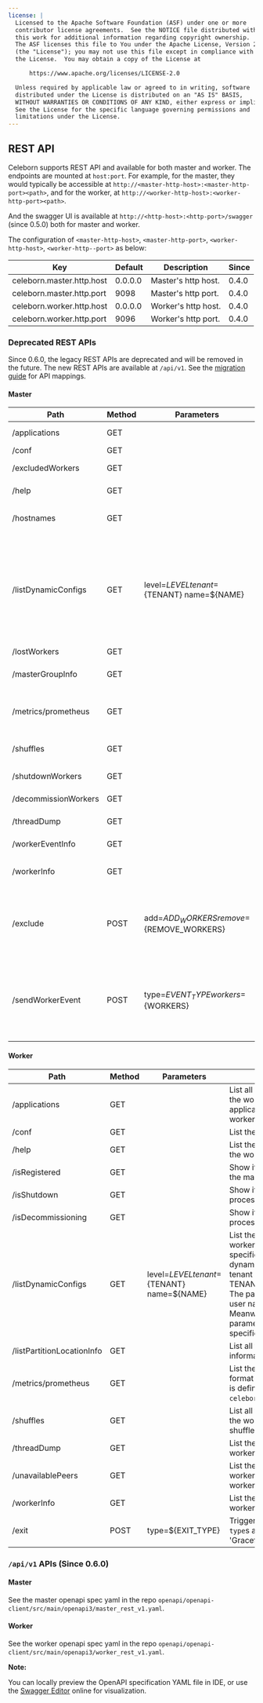 ```yaml
---
license: |
  Licensed to the Apache Software Foundation (ASF) under one or more
  contributor license agreements.  See the NOTICE file distributed with
  this work for additional information regarding copyright ownership.
  The ASF licenses this file to You under the Apache License, Version 2.0
  (the "License"); you may not use this file except in compliance with
  the License.  You may obtain a copy of the License at

      https://www.apache.org/licenses/LICENSE-2.0

  Unless required by applicable law or agreed to in writing, software
  distributed under the License is distributed on an "AS IS" BASIS,
  WITHOUT WARRANTIES OR CONDITIONS OF ANY KIND, either express or implied.
  See the License for the specific language governing permissions and
  limitations under the License.
---
```


## REST API

Celeborn supports REST API and available for both master and worker. The endpoints are mounted at `host:port`.
For example,
for the master, they would typically be accessible at `http://<master-http-host>:<master-http-port><path>`, and
for the worker, at `http://<worker-http-host>:<worker-http-port><path>`.

And the swagger UI is available at `http://<http-host>:<http-port>/swagger` (since 0.5.0) both for master and worker.

The configuration of `<master-http-host>`, `<master-http-port>`, `<worker-http-host>`, `<worker-http--port>` as below:

| Key                       | Default | Description         | Since |
|---------------------------|---------|---------------------|-------|
| celeborn.master.http.host | 0.0.0.0 | Master's http host. | 0.4.0 |
| celeborn.master.http.port | 9098    | Master's http port. | 0.4.0 |
| celeborn.worker.http.host | 0.0.0.0 | Worker's http host. | 0.4.0 |
| celeborn.worker.http.port | 9096    | Worker's http port. | 0.4.0 |

### Deprecated REST APIs

Since 0.6.0, the legacy REST APIs are deprecated and will be removed in the future.
The new REST APIs are available at `/api/v1`.
See the [migration guide](migration.md) for API mappings.

#### Master

| Path                 | Method | Parameters                                   | Meaning                                                                                                                                                                                                                                                                                                                                                      |
|----------------------|--------|----------------------------------------------|--------------------------------------------------------------------------------------------------------------------------------------------------------------------------------------------------------------------------------------------------------------------------------------------------------------------------------------------------------------|
| /applications        | GET    |                                              | List all running application's ids of the cluster.                                                                                                                                                                                                                                                                                                           |
| /conf                | GET    |                                              | List the conf setting of the master.                                                                                                                                                                                                                                                                                                                         |
| /excludedWorkers     | GET    |                                              | List all excluded workers of the master.                                                                                                                                                                                                                                                                                                                     |
| /help                | GET    |                                              | List the available API providers of the master.                                                                                                                                                                                                                                                                                                              |
| /hostnames           | GET    |                                              | List all running application's LifecycleManager's hostnames of the cluster.                                                                                                                                                                                                                                                                                  |
| /listDynamicConfigs  | GET    | level=${LEVEL} tenant=${TENANT} name=${NAME} | List the dynamic configs of the master. The parameter level specifies the config level of dynamic configs. The parameter tenant specifies the tenant id of TENANT or TENANT_USER level. The parameter name specifies the user name of TENANT_USER level. Meanwhile, either none or all of the parameter tenant and name are specified for TENANT_USER level. |
| /lostWorkers         | GET    |                                              | List all lost workers of the master.                                                                                                                                                                                                                                                                                                                         |
| /masterGroupInfo     | GET    |                                              | List master group information of the service. It will list all master's LEADER, FOLLOWER information.                                                                                                                                                                                                                                                        |
| /metrics/prometheus  | GET    |                                              | List the metrics data in prometheus format of the master. The url path is defined by configure `celeborn.metrics.prometheus.path`.                                                                                                                                                                                                                           |
| /shuffles            | GET    |                                              | List all running shuffle keys of the service. It will return all running shuffle's key of the cluster.                                                                                                                                                                                                                                                       |
| /shutdownWorkers     | GET    |                                              | List all shutdown workers of the master.                                                                                                                                                                                                                                                                                                                     |
| /decommissionWorkers | GET    |                                              | List all decommission workers of the master.                                                                                                                                                                                                                                                                                                                 |
| /threadDump          | GET    |                                              | List the current thread dump of the master.                                                                                                                                                                                                                                                                                                                  |
| /workerEventInfo     | GET    |                                              | List all worker event information of the master.                                                                                                                                                                                                                                                                                                             |
| /workerInfo          | GET    |                                              | List worker information of the service. It will list all registered workers' information.                                                                                                                                                                                                                                                                    |
| /exclude             | POST   | add=${ADD_WORKERS} remove=${REMOVE_WORKERS}  | Excluded workers of the master add or remove the worker manually given worker id. The parameter add or remove specifies the excluded workers to add or remove, which value is separated by commas.                                                                                                                                                           |
| /sendWorkerEvent     | POST   | type=${EVENT_TYPE} workers=${WORKERS}        | For Master(Leader) can send worker event to manager workers. Legal `type`s are 'None', 'Immediately', 'Decommission', 'DecommissionThenIdle', 'Graceful', 'Recommission', and the parameter workers is separated by commas.                                                                                                                                  |

#### Worker

| Path                       | Method | Parameters                                   | Meaning                                                                                                                                                                                                                                                                                                                                                      |
|----------------------------|--------|----------------------------------------------|--------------------------------------------------------------------------------------------------------------------------------------------------------------------------------------------------------------------------------------------------------------------------------------------------------------------------------------------------------------|
| /applications              | GET    |                                              | List all running application's ids of the worker. It only return application ids running in that worker.                                                                                                                                                                                                                                                     |
| /conf                      | GET    |                                              | List the conf setting of the worker.                                                                                                                                                                                                                                                                                                                         |
| /help                      | GET    |                                              | List the available API providers of the worker.                                                                                                                                                                                                                                                                                                              |
| /isRegistered              | GET    |                                              | Show if the worker is registered to the master success.                                                                                                                                                                                                                                                                                                      |
| /isShutdown                | GET    |                                              | Show if the worker is during the process of shutdown.                                                                                                                                                                                                                                                                                                        |
| /isDecommissioning         | GET    |                                              | Show if the worker is during the process of decommission.                                                                                                                                                                                                                                                                                                    |
| /listDynamicConfigs        | GET    | level=${LEVEL} tenant=${TENANT} name=${NAME} | List the dynamic configs of the worker. The parameter level specifies the config level of dynamic configs. The parameter tenant specifies the tenant id of TENANT or TENANT_USER level. The parameter name specifies the user name of TENANT_USER level. Meanwhile, either none or all of the parameter tenant and name are specified for TENANT_USER level. |
| /listPartitionLocationInfo | GET    |                                              | List all the living PartitionLocation information in that worker.                                                                                                                                                                                                                                                                                            |
| /metrics/prometheus        | GET    |                                              | List the metrics data in prometheus format of the worker. The url path is defined by configure `celeborn.metrics.prometheus.path`.                                                                                                                                                                                                                           |
| /shuffles                  | GET    |                                              | List all the running shuffle keys of the worker. It only return keys of shuffles running in that worker.                                                                                                                                                                                                                                                     |
| /threadDump                | GET    |                                              | List the current thread dump of the worker.                                                                                                                                                                                                                                                                                                                  |
| /unavailablePeers          | GET    |                                              | List the unavailable peers of the worker, this always means the worker connect to the peer failed.                                                                                                                                                                                                                                                           |
| /workerInfo                | GET    |                                              | List the worker information of the worker.                                                                                                                                                                                                                                                                                                                   |
| /exit                      | POST   | type=${EXIT_TYPE}                            | Trigger this worker to exit. Legal `type`s are 'Decommission', 'Graceful' and 'Immediately'.                                                                                                                                                                                                                                                                 |

### `/api/v1` APIs (Since 0.6.0)

#### Master

See the master openapi spec yaml in the repo `openapi/openapi-client/src/main/openapi3/master_rest_v1.yaml`.

#### Worker

See the worker openapi spec yaml in the repo `openapi/openapi-client/src/main/openapi3/worker_rest_v1.yaml`.

**Note:**

You can locally preview the OpenAPI specification YAML file in IDE, or use the [Swagger Editor](https://editor.swagger.io/) online for visualization.
